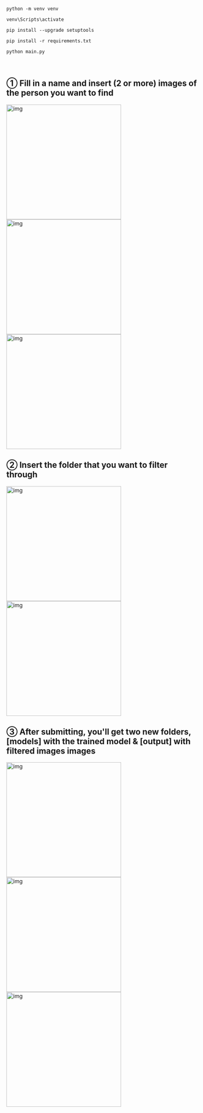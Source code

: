 ```
python -m venv venv

venv\Scripts\activate

pip install --upgrade setuptools

pip install -r requirements.txt

python main.py
```

<p>
　 <h2>① Fill in a name and insert (2 or more) images of the person you want to find</h2>
   <img src="https://github.com/user-attachments/assets/6aa4ec37-d920-4c56-bc14-00a890a9dac1" alt="img" width="300" height="auto" />
   <img src="https://github.com/user-attachments/assets/3cf177df-9900-4624-80a9-36f18fab6965" alt="img" width="300" height="auto" />
   <img src="https://github.com/user-attachments/assets/62e62acb-0037-443d-9035-21d25b7b7ce5" alt="img" width="300" height="auto" />
</p>
<p>
   <h2>② Insert the folder that you want to filter through</h2>
   <img src="https://github.com/user-attachments/assets/1da4767f-509f-4d0c-9629-d3c6c8142320" alt="img" width="300" height="auto" />
   <img src="https://github.com/user-attachments/assets/e60fa7e7-37ab-480f-a670-a4386074e1a2" alt="img" width="300" height="auto" />
</p>
<p>
   <h2>③ After submitting, you'll get two new folders, [models] with the trained model & [output] with filtered images images</h2>
   <img src="https://github.com/user-attachments/assets/8e616d3e-29f6-4d11-8836-2e1c1ab8ef92" alt="img" width="300" height="auto" />
   <img src="https://github.com/user-attachments/assets/5d5f9625-98b9-4ff3-a4b5-5642486b035a" alt="img" width="300" height="auto" />
   <img src="https://github.com/user-attachments/assets/a015129f-1dc9-4323-a30e-92a6a44b42b9" alt="img" width="300" height="auto" />
</p>
